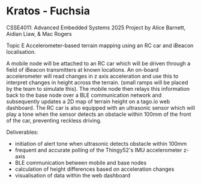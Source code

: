 # Kratos - Fuchsia
CSSE4011: Advanced Embedded Systems 2025
Project by Alice Barnett, Aidian Liaw, & Mac Rogers

Topic E
Accelerometer-based terrain mapping using an RC car and iBeacon localisation.

A mobile node will be attached to an RC car which will be driven through a field of iBeacon transmitters at known locations. An on-board accelerometer will read changes in z axis acceleration and use this to interpret changes in height across the terrain. (small ramps will be placed by the team to simulate this). The mobile node then relays this information back to the base node over a BLE communication network and subsequently updates a 2D map of terrain height on a tago.io web dashboard. The RC car is also equipped with an ultrasonic sensor which will play a tone when the sensor detects an obstacle within 100mm of the front of the car, preventing reckless driving.

Deliverables:
- initiation of alert tone when ultrasonic detects obstacle within 100mm
- frequent and accurate polling of the Thingy52's IMU accelerometer z-axis
- BLE communication between mobile and base nodes
- calculation of height differences based on acceleration changes
- visualisation of data within the web dashboard
